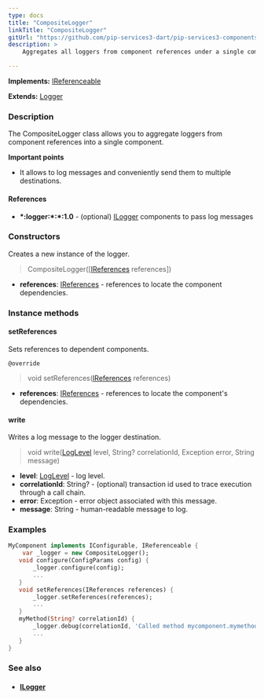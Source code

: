 ```yaml
---
type: docs
title: "CompositeLogger"
linkTitle: "CompositeLogger"
gitUrl: "https://github.com/pip-services3-dart/pip-services3-components-dart"
description: >
    Aggregates all loggers from component references under a single component.

---
```


**Implements:** [IReferenceable](../../../commons/refer/ireferenceable)

**Extends:** [Logger](../logger)

### Description

The CompositeLogger class allows you to aggregate loggers from component references into a single component.

**Important points**

- It allows to log messages and conveniently send them to multiple destinations. 

#### References
- **\*:logger:\*:\*:1.0** - (optional) [ILogger](../ilogger) components to pass log messages


### Constructors
Creates a new instance of the logger.

> CompositeLogger([[IReferences](../../../commons/refer/ireferences) references])

- **references**: [IReferences](../../../commons/refer/ireferences) - references to locate the component dependencies.


### Instance methods

#### setReferences
Sets references to dependent components.

`@override`
> void setReferences([IReferences](../../../commons/refer/ireferences) references)

- **references**: [IReferences](../../../commons/refer/ireferences) - references to locate the component's dependencies.

#### write
Writes a log message to the logger destination.

> void write([LogLevel](../log_level) level, String? correlationId, Exception error, String message)

- **level**: [LogLevel](../log_level) - log level.
- **correlationId**: String? - (optional) transaction id used to trace execution through a call chain.
- **error**: Exception - error object associated with this message.
- **message**: String - human-readable message to log.


### Examples
```dart
MyComponent implements IConfigurable, IReferenceable {
    var _logger = new CompositeLogger();
   void configure(ConfigParams config) {
       _logger.configure(config);
       ...
   }
   void setReferences(IReferences references) {
       _logger.setReferences(references);
       ...
   }
   myMethod(String? correlationId) {
       _logger.debug(correlationId, 'Called method mycomponent.mymethod');
       ...
   }
}

```


### See also
- #### [ILogger](../ilogger)
